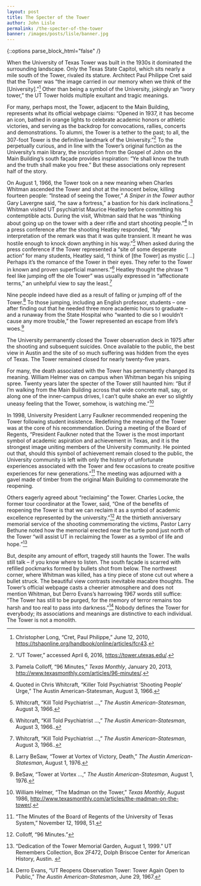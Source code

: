 ```yaml
---
layout: post
title: The Specter of the Tower
author: John Lisle
permalink: /the-specter-of-the-tower
banner: /images/posts/lisle/banner.jpg
---
```

<div class="white bar"><div class="container"><div class="col-sm-12 col-md-10 col-md-offset-1 col-lg-8 col-lg-offset-2 post-content">
{::options parse_block_html="false" /}

When the University of Texas Tower was built in the 1930s it dominated the surrounding landscape. Only the Texas State Capitol, which sits nearly a mile south of the Tower, rivaled its stature. Architect Paul Philippe Cret said that the Tower was “the image carried in our memory when we think of the [University].”[^1] Other than being a symbol of the University, jokingly an “ivory tower,” the UT Tower holds multiple exultant and tragic meanings.

For many, perhaps most, the Tower, adjacent to the Main Building, represents what its official webpage claims: “Opened in 1937, it has become an icon, bathed in orange lights to celebrate academic honors or athletic victories, and serving as the backdrop for convocations, rallies, concerts and demonstrations. To alumni, the Tower is a tether to the past; to all, the 307-foot Tower is the definitive landmark of the University.”[^2] To the perpetually curious, and in line with the Tower’s original function as the University’s main library, the inscription from the Gospel of John on the Main Building’s south façade provides inspiration: “Ye shall know the truth and the truth shall make you free.” But these associations only represent half of the story.

On August 1, 1966, the Tower took on a new meaning when Charles Whitman ascended the Tower and shot at the innocent below, killing fourteen people: “Instead of seeing the Tower,” _A Sniper in the Tower_ author Gary Lavergne said, “he saw a fortress,” a bastion for his dark inclinations.[^3] Whitman visited UT psychiatrist Maurice Heatley before committing his contemptible acts. During the visit, Whitman said that he was “thinking about going up on the tower with a deer rifle and start shooting people.”[^4] In a press conference after the shooting Heatley responded, “My interpretation of the remark was that it was quite transient. It meant he was hostile enough to knock down anything in his way.”[^5] When asked during the press conference if the Tower represented a “site of some desperate action” for many students, Heatley said, “I think of [the Tower] as mystic […] Perhaps it’s the romance of the Tower in their eyes. They refer to the Tower in known and proven superficial manners.”[^6] Heatley thought the phrase “I feel like jumping off the ole Tower” was usually expressed in “affectionate terms,” an unhelpful view to say the least.[^7]

Nine people indeed have died as a result of falling or jumping off of the Tower.[^8] To those jumping, including an English professor, students – one after finding out that he needed three more academic hours to graduate – and a runaway from the State Hospital who “wanted to die so I wouldn’t cause any more trouble,” the Tower represented an escape from life’s woes.[^9] 

The University permanently closed the Tower observation deck in 1975 after the shooting and subsequent suicides. Once available to the public, the best view in Austin and the site of so much suffering was hidden from the eyes of Texas. The Tower remained closed for nearly twenty-five years.

For many, the death associated with the Tower has permanently changed its meaning. William Helmer was on campus when Whitman began his sniping spree. Twenty years later the specter of the Tower still haunted him: “But if I’m walking from the Main Building across that wide concrete mall, say, or along one of the inner-campus drives, I can’t quite shake an ever so slightly uneasy feeling that the Tower, somehow, is watching me.”[^10]

In 1998, University President Larry Faulkner recommended reopening the Tower following student insistence. Redefining the meaning of the Tower was at the core of his recommendation. During a meeting of the Board of Regents, “President Faulkner noted that the Tower is the most important symbol of academic aspiration and achievement in Texas, and it is the strongest image uniting members of the University community. He pointed out that, should this symbol of achievement remain closed to the public, the University community is left with only the history of unfortunate experiences associated with the Tower and few occasions to create positive experiences for new generations.”[^11] The meeting was adjourned with a gavel made of timber from the original Main Building to commemorate the reopening. 

Others eagerly agreed about “reclaiming” the Tower. Charles Locke, the former tour coordinator at the Tower, said, “One of the benefits of reopening the Tower is that we can reclaim it as a symbol of academic excellence represented by the university.”[^12] At the thirtieth anniversary memorial service of the shooting commemorating the victims, Pastor Larry Bethune noted how the memorial erected near the turtle pond just north of the Tower “will assist UT in reclaiming the Tower as a symbol of life and hope.”[^13]

But, despite any amount of effort, tragedy still haunts the Tower. The walls still talk – if you know where to listen. The south façade is scarred with refilled pockmarks formed by bullets shot from below. The northwest corner, where Whitman was killed, has a tiny piece of stone cut out where a bullet struck. The beautiful view contrasts inevitable macabre thoughts. The Tower’s official webpage casts a cheerier atmosphere and does not mention Whitman, but Derro Evans’s harrowing 1967 words still suffice: “The Tower has still to be purged, for the memory of terror remains too harsh and too real to pass into darkness.”[^14] Nobody defines the Tower for everybody; its associations and meanings are distinctive to each individual. The Tower is not a monolith.
</div></div></div>

[^1]: Christopher Long, “Cret, Paul Philippe,” June 12, 2010, <https://tshaonline.org/handbook/online/articles/fcr43>.

[^2]: “UT Tower,” accessed April 6, 2016, <https://tower.utexas.edu/>.

[^3]: Pamela Colloff, “96 Minutes,” _Texas Monthly_, January 20, 2013, <http://www.texasmonthly.com/articles/96-minutes/>.

[^4]: Quoted in Chris Whitcraft, “Killer Told Psychiatrist ‘Shooting People’ Urge,” The Austin American-Statesman, August 3, 1966.

[^5]: Whitcraft, “Kill Told Psychiatrist …,” _The Austin American-Statesman_, August 3, 1966.

[^6]: Whitcraft, “Kill Told Psychiatrist …,” _The Austin American-Statesman_, August 3, 1966..

[^7]: Whitcraft, “Kill Told Psychiatrist …,” _The Austin American-Statesman_, August 3, 1966..

[^8]: Larry BeSaw, “Tower at Vortex of Victory, Death,” _The Austin American-Statesman_, August 1, 1976.

[^9]: BeSaw, “Tower at Vortex …,” _The Austin American-Statesman_, August 1, 1976.

[^10]: William Helmer, “The Madman on the Tower,” _Texas Monthly_, August 1986, <http://www.texasmonthly.com/articles/the-madman-on-the-tower/>.

[^11]: “The Minutes of the Board of Regents of the University of Texas System,” November 12, 1998, 51. 

[^12]: Colloff, “96 Minutes.”

[^13]: “Dedication of the Tower Memorial Garden, August 1, 1999.” UT Remembers Collection, Box 2F472, Dolph Briscoe Center for American History, Austin. 

[^14]: Derro Evans, “UT Reopens Observation Tower: Tower Again Open to Public,” _The Austin American-Statesman_, June 29, 1967.